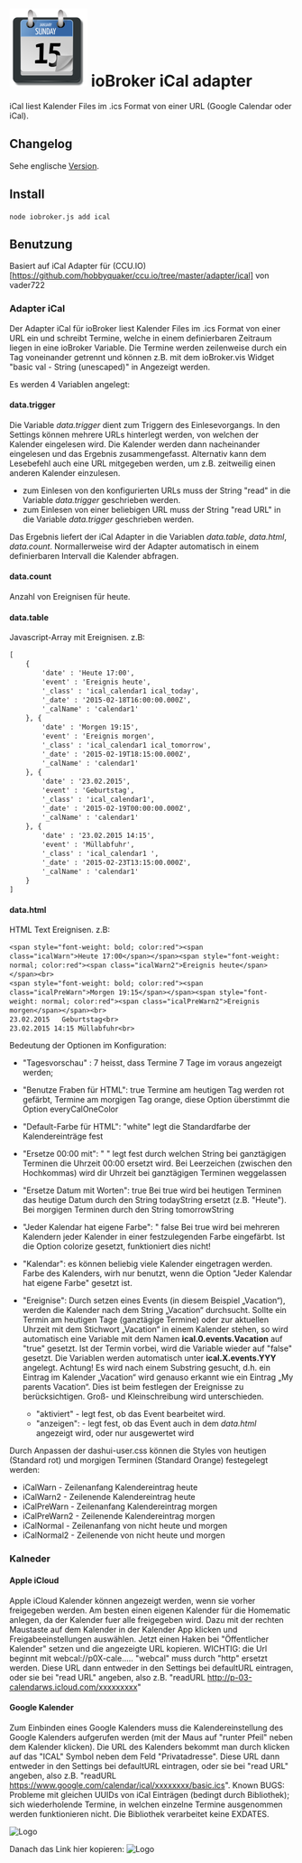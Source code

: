 ![Logo](admin/ical.png)
ioBroker iCal adapter
=================
iCal liest Kalender Files im .ics Format von einer URL (Google Calendar oder iCal).

## Changelog
Sehe englische [Version](README.md). 

## Install

```node iobroker.js add ical```

## Benutzung
Basiert auf iCal Adapter für (CCU.IO)[https://github.com/hobbyquaker/ccu.io/tree/master/adapter/ical] von vader722

### Adapter iCal
Der Adapter iCal für ioBroker liest Kalender Files im .ics Format von einer URL ein und schreibt Termine, welche in einem definierbaren Zeitraum liegen in eine ioBroker Variable. 
Die Termine werden zeilenweise durch ein Tag voneinander getrennt und können z.B. mit dem ioBroker.vis Widget "basic val - String (unescaped)" in Angezeigt werden.

Es werden 4 Variablen angelegt:

#### data.trigger 
Die Variable *data.trigger* dient zum Triggern des Einlesevorgangs. In den Settings können mehrere URLs hinterlegt werden, von welchen der Kalender eingelesen wird. Die Kalender werden dann nacheinander eingelesen und das Ergebnis zusammengefasst. Alternativ kann dem Lesebefehl auch eine URL mitgegeben werden, um z.B. zeitweilig einen anderen Kalender einzulesen.
 
- zum Einlesen von den konfigurierten URLs muss der String "read" in die Variable *data.trigger* geschrieben werden.
- zum Einlesen von einer beliebigen URL muss der String "read URL" in die Variable *data.trigger* geschrieben werden.

Das Ergebnis liefert der iCal Adapter in die Variablen *data.table*, *data.html*, *data.count*.
Normallerweise wird der Adapter automatisch in einem definierbaren Intervall die Kalender abfragen. 

#### data.count
 Anzahl von Ereignisen für heute.

#### data.table
 Javascript-Array mit Ereignisen. z.B:
```
[
    {
		'date' : 'Heute 17:00',
		'event' : 'Ereignis heute',
		'_class' : 'ical_calendar1 ical_today',
		'_date' : '2015-02-18T16:00:00.000Z',
		'_calName' : 'calendar1'
	}, {
		'date' : 'Morgen 19:15',
		'event' : 'Ereignis morgen',
		'_class' : 'ical_calendar1 ical_tomorrow',
		'_date' : '2015-02-19T18:15:00.000Z',
		'_calName' : 'calendar1'
	}, {
		'date' : '23.02.2015',
		'event' : 'Geburtstag',
		'_class' : 'ical_calendar1',
		'_date' : '2015-02-19T00:00:00.000Z',
		'_calName' : 'calendar1'
	}, {
		'date' : '23.02.2015 14:15',
		'event' : 'Müllabfuhr',
		'_class' : 'ical_calendar1 ',
		'_date' : '2015-02-23T13:15:00.000Z',
		'_calName' : 'calendar1'
	}
]
```  

#### data.html
 HTML Text Ereignisen. z.B:
```
<span style="font-weight: bold; color:red"><span class="icalWarn">Heute 17:00</span></span><span style="font-weight: normal; color:red"><span class="icalWarn2">Ereignis heute</span></span><br>
<span style="font-weight: bold; color:red"><span class="icalPreWarn">Morgen 19:15</span></span><span style="font-weight: normal; color:red"><span class="icalPreWarn2">Ereignis morgen</span></span><br>
23.02.2015   Geburtstag<br>
23.02.2015 14:15 Müllabfuhr<br>
```  

Bedeutung der Optionen im Konfiguration:

- "Tagesvorschau" : 7 heisst, dass Termine 7 Tage im voraus angezeigt werden;
- "Benutze Fraben für HTML": true Termine am heutigen Tag werden rot gefärbt, Termine am morgigen Tag orange, diese Option überstimmt die Option everyCalOneColor
- "Default-Farbe für HTML": "white" legt die Standardfarbe der Kalendereinträge fest
- "Ersetze 00:00 mit": " " legt fest durch welchen String bei ganztägigen Terminen die Uhrzeit 00:00 ersetzt wird. Bei Leerzeichen (zwischen den Hochkommas) wird dir Uhrzeit bei ganztägigen Terminen weggelassen
- "Ersetze Datum mit Worten": true Bei true wird bei heutigen Terminen das heutige Datum durch den String todayString ersetzt (z.B. "Heute"). Bei morgigen Terminen durch den String tomorrowString
- "Jeder Kalendar hat eigene Farbe": " false Bei true wird bei mehreren Kalendern jeder Kalender in einer festzulegenden Farbe eingefärbt. Ist die Option colorize gesetzt, funktioniert dies nicht!
- "Kalendar": es können beliebig viele Kalender eingetragen werden. Farbe des Kalenders, wirh nur benutzt, wenn die Option "Jeder Kalendar hat eigene Farbe" gesetzt ist.
- "Ereignise": Durch setzen eines Events (in diesem Beispiel „Vacation“), werden die Kalender nach dem String „Vacation“ durchsucht. Sollte ein Termin am heutigen Tage (ganztägige Termine) oder zur aktuellen Uhrzeit mit dem Stichwort „Vacation“ in einem Kalender stehen, so wird automatisch eine Variable mit dem Namen **ical.0.events.Vacation** auf "true" gesetzt. Ist der Termin vorbei, wird die Variable wieder auf "false" gesetzt. Die Variablen werden automatisch unter **ical.X.events.YYY** angelegt. Achtung! Es wird nach einem Substring gesucht, d.h. ein Eintrag im Kalender „Vacation“ wird genauso erkannt wie ein Eintrag „My parents Vacation“. Dies ist beim festlegen der Ereignisse zu berücksichtigen. Groß- und Kleinschreibung wird unterschieden.

    * "aktiviert" - legt fest, ob das Event bearbeitet wird.
    * "anzeigen": - legt fest, ob das Event auch in dem *data.html* angezeigt wird, oder nur ausgewertet wird 

Durch Anpassen der dashui-user.css können die Styles von heutigen (Standard rot) und morgigen Terminen (Standard Orange) festegelegt werden: 

* iCalWarn     - Zeilenanfang Kalendereintrag heute
* iCalWarn2    - Zeilenende Kalendereintrag heute
* iCalPreWarn  - Zeilenanfang Kalendereintrag morgen 
* iCalPreWarn2 - Zeilenende Kalendereintrag morgen
* iCalNormal   - Zeilenanfang von nicht heute und morgen 
* iCalNormal2  - Zeilenende von nicht heute und morgen

### Kalneder
#### Apple iCloud
Apple iCloud Kalender können angezeigt werden, wenn sie vorher freigegeben werden. Am besten einen eigenen Kalender für die Homematic anlegen, da der Kalender fuer alle freigegeben wird.
Dazu mit der rechten Maustaste auf dem Kalender in der Kalender App klicken und Freigabeeinstellungen auswählen. Jetzt einen Haken bei "Öffentlicher Kalender" setzen und die angezeigte URL kopieren. WICHTIG: die Url beginnt mit webcal://p0X-cale.....
"webcal" muss durch "http" ersetzt werden. Diese URL dann entweder in den Settings bei defaultURL eintragen, oder sie bei "read URL" angeben, also z.B. "readURL http://p-03-calendarws.icloud.com/xxxxxxxxx"

#### Google Kalender
Zum Einbinden eines Google Kalenders muss die Kalendereinstellung des Google Kalenders aufgerufen werden (mit der Maus auf "runter Pfeil" neben dem Kalender klicken). Die URL des Kalenders bekommt man durch klicken auf das "ICAL" Symbol neben dem Feld "Privatadresse". Diese URL dann entweder in den Settings bei defaultURL eintragen, oder sie bei "read URL" angeben, also z.B. "readURL https://www.google.com/calendar/ical/xxxxxxxx/basic.ics".
Known BUGS: Probleme mit gleichen UUIDs von iCal Einträgen (bedingt durch Bibliothek); sich wiederholende Termine, in welchen einzelne Termine ausgenommen werden funktionieren nicht. Die Bibliothek verarbeitet keine EXDATES.

![Logo](doc/google-de1.png)

Danach das Link hier kopieren:
![Logo](doc/google-de2.png)
